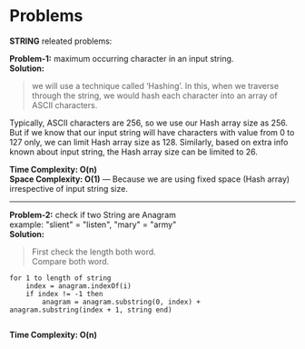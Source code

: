 # Problems
**STRING** releated problems: 

**Problem-1:** maximum occurring character in an input string.    
**Solution:**   

> we will use a technique called ‘Hashing’. 
In this, when we traverse through the string, 
we would hash each character into an array of ASCII characters.   

Typically, ASCII characters are 256, so we use our Hash array size as 256. But if we know that our input string will have characters with value from 0 to 127 only, we can limit Hash array size as 128. Similarly, based on extra info known about input string, the Hash array size can be limited to 26.

**Time Complexity: O(n)**   
**Space Complexity: O(1)** — Because we are using fixed space (Hash array) irrespective of input string size.


---


**Problem-2:** check if two String are Anagram   
example: "slient" = "listen", "mary" = "army"   
**Solution:**  

> First check the length both word.   
> Compare both word.     

```pesudo
for 1 to length of string
    index = anagram.indexOf(i)
    if index != -1 then
        anagram = anagram.substring(0, index) + anagram.substring(index + 1, string end)
    
```

**Time Complexity: O(n)** 